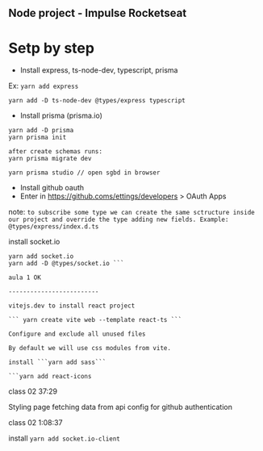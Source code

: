 ## Node project - Impulse Rocketseat

# Setp by step

- Install express, ts-node-dev, typescript, prisma

Ex:
```yarn add express```

```yarn add -D ts-node-dev @types/express typescript```

- Install prisma (prisma.io)

```
yarn add -D prisma 
yarn prisma init

after create schemas runs: 
yarn prisma migrate dev

yarn prisma studio // open sgbd in browser
```

- Install github oauth
- Enter in https://github.coms/ettings/developers > OAuth Apps

note: `to subscribe some type we can create the same sctructure inside our project and override the type adding new fields. Example: @types/express/index.d.ts`

install socket.io

```
yarn add socket.io
yarn add -D @types/socket.io ```

aula 1 OK 

-------------------------

vitejs.dev to install react project

``` yarn create vite web --template react-ts ```

Configure and exclude all unused files

By default we will use css modules from vite.

install ```yarn add sass```

```yarn add react-icons 
```

class 02 37:29

Styling page
fetching data from api
config for github authentication

class 02 1:08:37

install 
```yarn add socket.io-client ```